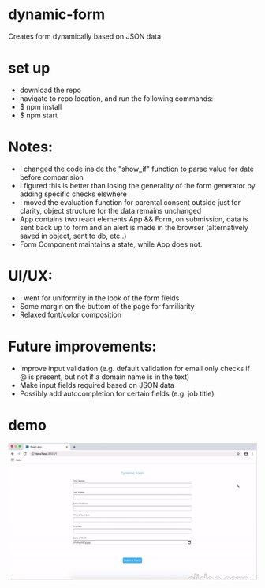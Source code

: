 # dynamic-form
Creates form dynamically based on JSON data

# set up
- download the repo
- navigate to repo location, and run the following commands:
- $ npm install
- $ npm start

# Notes:
- I changed the code inside the "show_if" function to parse value for date before comparision
- I figured this is better than losing the generality of the form generator by adding specific checks elswhere
- I moved the evaluation function for parental consent outside just for clarity, object structure for the data remains unchanged
- App contains two react elements App && Form, on submission, data is sent back up to form and an alert is made in the browser         (alternatively saved in object, sent to db, etc..)
- Form Component maintains a state, while App does not.  

# UI/UX:
 - I went for uniformity in the look of the form fields
 - Some margin on the buttom of the page for familiarity
 - Relaxed font/color composition 
  
# Future improvements:
 - Improve input validation (e.g. default validation for email only checks if @ is present, but not if a domain name is in the text)
 - Make input fields required based on JSON data
 - Possibly add autocompletion for certain fields (e.g. job title)
 
# demo
![](demo/demo.gif)
